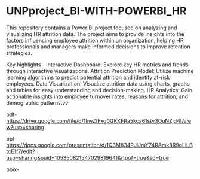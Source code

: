 # UNPproject_BI-WITH-POWERBI_HR

This repository contains a Power BI project focused on analyzing and visualizing HR attrition data. The project aims to provide insights into the factors influencing employee attrition within an organization, helping HR professionals and managers make informed decisions to improve retention strategies.

Key highlights - Interactive Dashboard: Explore key HR metrics and trends through interactive visualizations. Attrition Prediction Model: Utilize machine learning algorithms to predict potential attrition and identify at-risk employees. Data Visualization: Visualize attrition data using charts, graphs, and tables for easy understanding and decision-making. HR Analytics: Gain actionable insights into employee turnover rates, reasons for attrition, and demographic patterns.vv

pdf-https://drive.google.com/file/d/1kwZtFxg0GKKFRa5kca61stv3OuNZjd4t/view?usp=sharing

ppt-https://docs.google.com/presentation/d/1Q3M834RJlJmY74RAmk8R9oLlLBtcE1f7/edit?usp=sharing&ouid=105350821547029819641&rtpof=true&sd=true

pbix-
